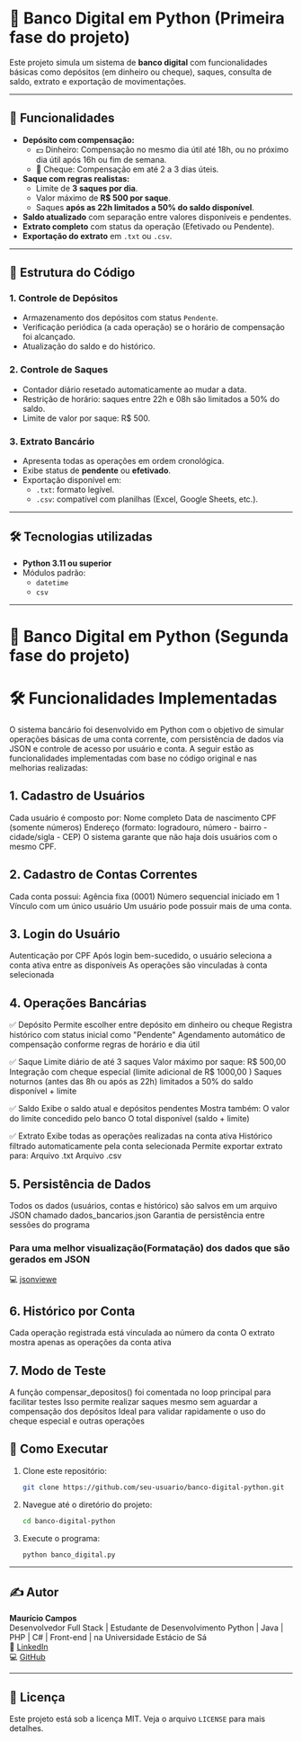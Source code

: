 
# 🏦 Banco Digital em Python (Primeira fase do projeto)

Este projeto simula um sistema de **banco digital** com funcionalidades básicas como depósitos (em dinheiro ou cheque), saques, consulta de saldo, extrato e exportação de movimentações.

---

## 🚀 Funcionalidades

- **Depósito com compensação:**
  - 💵 Dinheiro: Compensação no mesmo dia útil até 18h, ou no próximo dia útil após 16h ou fim de semana.
  - 🧾 Cheque: Compensação em até 2 a 3 dias úteis.
- **Saque com regras realistas:**
  - Limite de **3 saques por dia**.
  - Valor máximo de **R$ 500 por saque**.
  - Saques **após as 22h limitados a 50% do saldo disponível**.
- **Saldo atualizado** com separação entre valores disponíveis e pendentes.
- **Extrato completo** com status da operação (Efetivado ou Pendente).
- **Exportação do extrato** em `.txt` ou `.csv`.

---

## 📂 Estrutura do Código

### 1. Controle de Depósitos
- Armazenamento dos depósitos com status `Pendente`.
- Verificação periódica (a cada operação) se o horário de compensação foi alcançado.
- Atualização do saldo e do histórico.

### 2. Controle de Saques
- Contador diário resetado automaticamente ao mudar a data.
- Restrição de horário: saques entre 22h e 08h são limitados a 50% do saldo.
- Limite de valor por saque: R$ 500.

### 3. Extrato Bancário
- Apresenta todas as operações em ordem cronológica.
- Exibe status de **pendente** ou **efetivado**.
- Exportação disponível em:
  - `.txt`: formato legível.
  - `.csv`: compatível com planilhas (Excel, Google Sheets, etc.).

---

## 🛠 Tecnologias utilizadas

- **Python 3.11 ou superior**
- Módulos padrão:
  - `datetime`
  - `csv`

---

# 🏦 Banco Digital em Python (Segunda fase do projeto)

# 🛠️ Funcionalidades Implementadas
O sistema bancário foi desenvolvido em Python com o objetivo de simular operações básicas de uma conta corrente, com persistência de dados via JSON e controle de acesso por usuário e conta. A seguir estão as funcionalidades implementadas com base no código original e nas melhorias realizadas:

## 1. Cadastro de Usuários
Cada usuário é composto por:
Nome completo
Data de nascimento
CPF (somente números)
Endereço (formato: logradouro, número - bairro - cidade/sigla - CEP)
O sistema garante que não haja dois usuários com o mesmo CPF.

## 2. Cadastro de Contas Correntes
Cada conta possui:
Agência fixa (0001)
Número sequencial iniciado em 1
Vínculo com um único usuário
Um usuário pode possuir mais de uma conta.

## 3. Login do Usuário
Autenticação por CPF
Após login bem-sucedido, o usuário seleciona a conta ativa entre as disponíveis
As operações são vinculadas à conta selecionada

## 4. Operações Bancárias
✅ Depósito
Permite escolher entre depósito em dinheiro ou cheque
Registra histórico com status inicial como "Pendente"
Agendamento automático de compensação conforme regras de horário e dia útil

✅ Saque
Limite diário de até 3 saques
Valor máximo por saque: R$ 500,00
Integração com cheque especial (limite adicional de R$ 1000,00 )
Saques noturnos (antes das 8h ou após as 22h) limitados a 50% do saldo disponível + limite

✅ Saldo
Exibe o saldo atual e depósitos pendentes
Mostra também:
O valor do limite concedido pelo banco
O total disponível (saldo + limite)

✅ Extrato
Exibe todas as operações realizadas na conta ativa
Histórico filtrado automaticamente pela conta selecionada
Permite exportar extrato para:
Arquivo .txt
Arquivo .csv

## 5. Persistência de Dados
Todos os dados (usuários, contas e histórico) são salvos em um arquivo JSON chamado dados_bancarios.json
Garantia de persistência entre sessões do programa

### Para uma melhor visualização(Formatação) dos dados que são gerados em JSON
💻 [jsonviewe](https://jsonviewer.stack.hu/)

## 6. Histórico por Conta
Cada operação registrada está vinculada ao número da conta
O extrato mostra apenas as operações da conta ativa

## 7. Modo de Teste
A função compensar_depositos() foi comentada no loop principal para facilitar testes
Isso permite realizar saques mesmo sem aguardar a compensação dos depósitos
Ideal para validar rapidamente o uso do cheque especial e outras operações


## 🧪 Como Executar

1. Clone este repositório:
   ```bash
   git clone https://github.com/seu-usuario/banco-digital-python.git
   ```

2. Navegue até o diretório do projeto:
   ```bash
   cd banco-digital-python
   ```

3. Execute o programa:
   ```bash
   python banco_digital.py
   ```

---

## ✍️ Autor

**Maurício Campos**  
Desenvolvedor Full Stack | Estudante de Desenvolvimento Python | Java | PHP | C# | Front-end | na Universidade Estácio de Sá  
📍 [LinkedIn](https://www.linkedin.com/in/mauricio-campos-4a666b317)  
💻 [GitHub](https://github.com/mauriciocampos1234)

---

## 📄 Licença

Este projeto está sob a licença MIT. Veja o arquivo `LICENSE` para mais detalhes.
